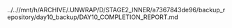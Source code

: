 ../..//mnt/h/ARCHIVE/.UNWRAP/D/STAGE2_INNER/a7367843de96/backup_repository/day10_backup/DAY10_COMPLETION_REPORT.md